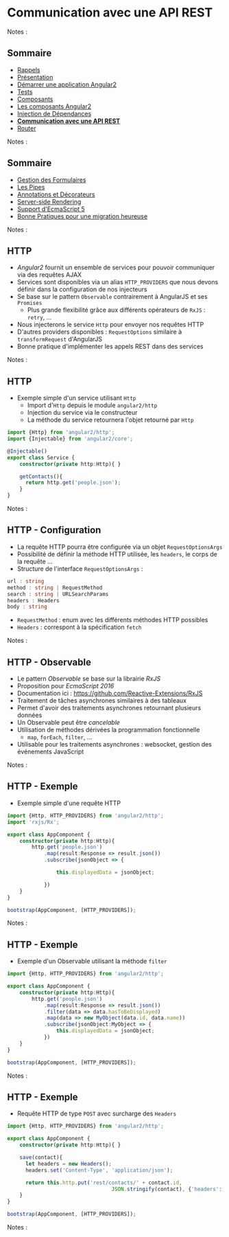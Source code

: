 # Communication avec une API REST

<!-- .slide: class="page-title" -->

Notes :



## Sommaire

<!-- .slide: class="toc" -->

- [Rappels](#/1)
- [Présentation](#/2)
- [Démarrer une application Angular2](#/3)
- [Tests](#/4)
- [Composants](#/5)
- [Les composants Angular2](#/6)
- [Injection de Dépendances](#/7)
- **[Communication avec une API REST](#/8)**
- [Router](#/9)

Notes :



## Sommaire

<!-- .slide: class="toc" -->

- [Gestion des Formulaires](#/10)
- [Les Pipes](#/11)
- [Annotations et Décorateurs](#/12)
- [Server-side Rendering](#/13)
- [Support d'EcmaScript 5](#/14)
- [Bonne Pratiques pour une migration heureuse](#/15)

Notes :



## HTTP

- *Angular2* fournit un ensemble de services pour pouvoir communiquer via des requêtes AJAX
- Services sont disponibles via un alias `HTTP_PROVIDERS` que nous devons définir dans la configuration de nos injecteurs
- Se base sur le pattern `Observable` contrairement à AngularJS et ses `Promises`
  - Plus grande flexibilité grâce aux différents opérateurs de `RxJS` : `retry`, ...
- Nous injecterons le service `Http` pour envoyer nos requêtes HTTP
- D'autres providers disponibles : `RequestOptions` similaire à `transformRequest` d'AngularJS
- Bonne pratique d'implémenter les appels REST dans des services

Notes :



## HTTP

- Exemple simple d'un service utilisant `Http`
  - Import d'`Http` depuis le module `angular2/http`
  - Injection du service via le constructeur
  - La méthode du service retournera l'objet retourné par `Http`

```typescript
import {Http} from 'angular2/http';
import {Injectable} from 'angular2/core';

@Injectable()
export class Service {
    constructor(private http:Http){ }

    getContacts(){
      return http.get('people.json');
    }
}
```

Notes :



## HTTP - Configuration

- La requête HTTP pourra être configurée via un objet `RequestOptionsArgs`
- Possibilité de définir la méthode HTTP utilisée, les `headers`, le corps de la requête ...
- Structure de l'interface `RequestOptionsArgs` :

```typescript
url : string
method : string | RequestMethod
search : string | URLSearchParams
headers : Headers
body : string
```

- `RequestMethod` : enum avec les différents méthodes HTTP possibles
- `Headers` : correspont à la spécification `fetch`

Notes :



## HTTP - Observable

- Le pattern *Observable* se base sur la librairie *RxJS*
- Proposition pour *EcmaScript 2016*
- Documentation ici : https://github.com/Reactive-Extensions/RxJS
- Traitement de tâches asynchrones similaires à des tableaux
- Permet d'avoir des traitements asynchrones retournant plusieurs données
- Un Observable peut être *cancelable*
- Utilisation de méthodes dérivées la programmation fonctionnelle
    - `map`, `forEach`, `filter`, ...
- Utilisable pour les traitements asynchrones : websocket, gestion des événements JavaScript

Notes :



## HTTP - Exemple

- Exemple simple d'une requête HTTP

```typescript
import {Http, HTTP_PROVIDERS} from 'angular2/http';
import 'rxjs/Rx';

export class AppComponent {
    constructor(private http:Http){
        http.get('people.json')
            .map(result:Response => result.json())
            .subscribe(jsonObject => {

                this.displayedData = jsonObject;

            })
    }
}

bootstrap(AppComponent, [HTTP_PROVIDERS]);
```

Notes :



## HTTP - Exemple

- Exemple d'un Observable utilisant la méthode `filter`

```typescript
import {Http, HTTP_PROVIDERS} from 'angular2/http';

export class AppComponent {
    constructor(private http:Http){
        http.get('people.json')
            .map(result:Response => result.json())
            .filter(data => data.hasToBeDisplayed)
            .map(data => new MyObject(data.id, data.name))
            .subscribe(jsonObject:MyObject => {
                this.displayedData = jsonObject;
            })
    }
}

bootstrap(AppComponent, [HTTP_PROVIDERS]);
```

Notes :



## HTTP - Exemple

- Requête HTTP de type `POST` avec surcharge des `Headers`

```typescript
import {Http, HTTP_PROVIDERS} from 'angular2/http';

export class AppComponent {
    constructor(private http:Http){ }

    save(contact){
      let headers = new Headers();
      headers.set('Content-Type', 'application/json');

      return this.http.put('rest/contacts/' + contact.id,
                                  JSON.stringify(contact), {'headers': headers});
    }
}

bootstrap(AppComponent, [HTTP_PROVIDERS]);
```

Notes :



<!-- .slide: class="page-questions" -->
